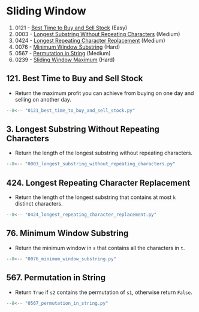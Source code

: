 # Sliding Window

1. 0121 - [Best Time to Buy and Sell Stock](https://leetcode.com/problems/best-time-to-buy-and-sell-stock/) (Easy)
2. 0003 - [Longest Substring Without Repeating Characters](https://leetcode.com/problems/longest-substring-without-repeating-characters/) (Medium)
3. 0424 - [Longest Repeating Character Replacement](https://leetcode.com/problems/longest-repeating-character-replacement/) (Medium)
4. 0076 - [Minimum Window Substring](https://leetcode.com/problems/minimum-window-substring/) (Hard)
5. 0567 - [Permutation in String](https://leetcode.com/problems/permutation-in-string/) (Medium)
6. 0239 - [Sliding Window Maximum](https://leetcode.com/problems/sliding-window-maximum/) (Hard)

## 121. Best Time to Buy and Sell Stock

- Return the maximum profit you can achieve from buying on one day and selling on another day.

```python
--8<-- "0121_best_time_to_buy_and_sell_stock.py"
```

## 3. Longest Substring Without Repeating Characters

- Return the length of the longest substring without repeating characters.

```python
--8<-- "0003_longest_substring_without_repeating_characters.py"
```

## 424. Longest Repeating Character Replacement

- Return the length of the longest substring that contains at most `k` distinct characters.

```python
--8<-- "0424_longest_repeating_character_replacement.py"
```

## 76. Minimum Window Substring

- Return the minimum window in `s` that contains all the characters in `t`.

```python
--8<-- "0076_minimum_window_substring.py"
```

## 567. Permutation in String

- Return `True` if `s2` contains the permutation of `s1`, otherwise return `False`.

```python
--8<-- "0567_permutation_in_string.py"
```
